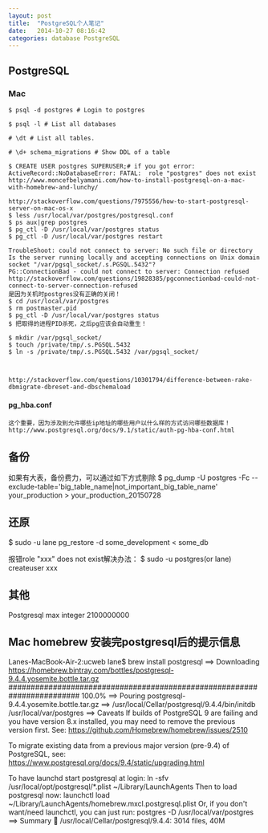 ```yaml
---
layout: post
title:  "PostgreSQL个人笔记"
date:   2014-10-27 08:16:42
categories: database PostgreSQL
---
```

## PostgreSQL
### Mac
    $ psql -d postgres # Login to postgres
    
    $ psql -l # List all databases
    
    # \dt # List all tables.
    
    # \d+ schema_migrations # Show DDL of a table
    
    $ CREATE USER postgres SUPERUSER;# if you got error: ActiveRecord::NoDatabaseError: FATAL:  role "postgres" does not exist
    http://www.moncefbelyamani.com/how-to-install-postgresql-on-a-mac-with-homebrew-and-lunchy/
    
    http://stackoverflow.com/questions/7975556/how-to-start-postgresql-server-on-mac-os-x
    $ less /usr/local/var/postgres/postgresql.conf
    $ ps aux|grep postgres
    $ pg_ctl -D /usr/local/var/postgres status
    $ pg_ctl -D /usr/local/var/postgres restart
    
    TroubleShoot: could not connect to server: No such file or directory Is the server running locally and accepting connections on Unix domain socket "/var/pgsql_socket/.s.PGSQL.5432"?
    PG::ConnectionBad - could not connect to server: Connection refused
    http://stackoverflow.com/questions/19828385/pgconnectionbad-could-not-connect-to-server-connection-refused
    是因为关机时postgres没有正确的关闭！
    $ cd /usr/local/var/postgres
    $ rm postmaster.pid
    $ pg_ctl -D /usr/local/var/postgres status
    $ 把取得的进程PID杀死，之后pg应该会自动重生！

    $ mkdir /var/pgsql_socket/ 
    $ touch /private/tmp/.s.PGSQL.5432
    $ ln -s /private/tmp/.s.PGSQL.5432 /var/pgsql_socket/
    
    
    
    http://stackoverflow.com/questions/10301794/difference-between-rake-dbmigrate-dbreset-and-dbschemaload
    
#### pg_hba.conf
    这个重要，因为涉及到允许哪些ip地址的哪些用户以什么样的方式访问哪些数据库！
    http://www.postgresql.org/docs/9.1/static/auth-pg-hba-conf.html

## 备份
如果有大表，备份费力，可以通过如下方式剔除
$ pg_dump -U postgres -Fc --exclude-table='big_table_name|not_important_big_table_name' your_production > your_production_20150728
## 还原
$ sudo -u lane pg_restore -d some_development < some_db

报错role "xxx" does not exist解决办法：
$ sudo -u postgres(or lane) createuser xxx

## 其他
Postgresql max integer 2100000000

## Mac homebrew 安装完postgresql后的提示信息
Lanes-MacBook-Air-2:ucweb lane$ brew install postgresql
==> Downloading https://homebrew.bintray.com/bottles/postgresql-9.4.4.yosemite.bottle.tar.gz
######################################################################## 100.0%
==> Pouring postgresql-9.4.4.yosemite.bottle.tar.gz
==> /usr/local/Cellar/postgresql/9.4.4/bin/initdb /usr/local/var/postgres
==> Caveats
If builds of PostgreSQL 9 are failing and you have version 8.x installed,
you may need to remove the previous version first. See:
  https://github.com/Homebrew/homebrew/issues/2510

To migrate existing data from a previous major version (pre-9.4) of PostgreSQL, see:
  https://www.postgresql.org/docs/9.4/static/upgrading.html

To have launchd start postgresql at login:
  ln -sfv /usr/local/opt/postgresql/*.plist ~/Library/LaunchAgents
Then to load postgresql now:
  launchctl load ~/Library/LaunchAgents/homebrew.mxcl.postgresql.plist
Or, if you don't want/need launchctl, you can just run:
  postgres -D /usr/local/var/postgres
==> Summary
🍺  /usr/local/Cellar/postgresql/9.4.4: 3014 files, 40M
